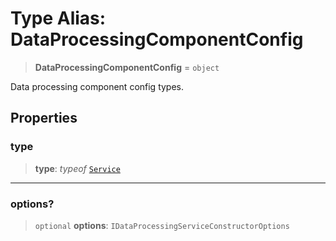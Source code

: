 # Type Alias: DataProcessingComponentConfig

> **DataProcessingComponentConfig** = `object`

Data processing component config types.

## Properties

### type

> **type**: *typeof* [`Service`](../variables/DataProcessingComponentType.md#service)

***

### options?

> `optional` **options**: `IDataProcessingServiceConstructorOptions`
